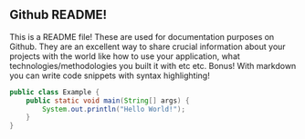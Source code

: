 ## Github README!
This is a README file! These are used for documentation purposes on Github. They are an excellent way to share crucial information about your projects with the world like how to use your application, what technologies/methodologies you built it with etc etc. Bonus! With markdown you can write code snippets with syntax highlighting!  
  
```java
public class Example {
    public static void main(String[] args) {
        System.out.println("Hello World!");
    }
}
```
  

